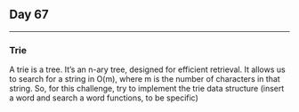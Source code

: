 ## Day 67
---
### Trie

A trie is a tree. It’s an n-ary tree, designed for efficient retrieval. It allows us to search for a string in O(m), where m is the number of characters in that string. So, for this challenge, try to implement the trie data structure (insert a word and search a word functions, to be specific)